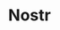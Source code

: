 ---
git: https://github.com/nostr-protocol/nostr
logohandle: nostr
sort: nostr
title: Nostr
website: https://nostr.com/
---